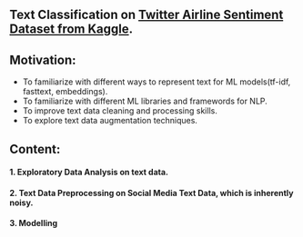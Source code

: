 ## Text Classification on [Twitter Airline Sentiment Dataset from Kaggle](https://www.kaggle.com/crowdflower/twitter-airline-sentiment).

## Motivation:
- To familiarize with different ways to represent text for ML models(tf-idf, fasttext, embeddings).
- To familiarize with different ML libraries and framewords for NLP.
- To improve text data cleaning and processing skills.
- To explore text data augmentation techniques.

## Content:
#### 1. Exploratory Data Analysis on text data.
#### 2. Text Data Preprocessing on Social Media Text Data, which is inherently noisy.
#### 3. Modelling
